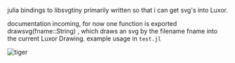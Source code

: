 julia bindings to libsvgtiny
primarily written so that i can get svg's into Luxor.

documentation incoming, for now one function is exported
drawsvg(fname::String) , which draws an svg by the filename
fname into the current Luxor Drawing. 
example usage in `test.jl`

![tiger](https://user-images.githubusercontent.com/58146965/160720532-489f2660-76d4-468d-b362-6042761de120.png)
